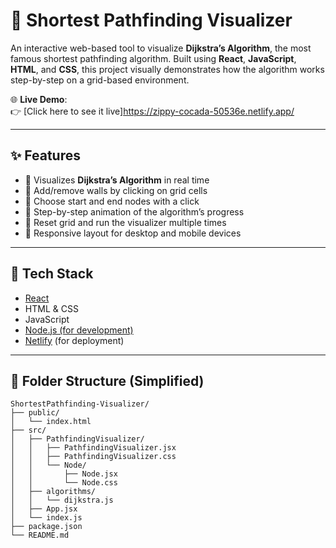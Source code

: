 # 🚀 Shortest Pathfinding Visualizer

An interactive web-based tool to visualize **Dijkstra’s Algorithm**, the most famous shortest pathfinding algorithm. Built using **React**, **JavaScript**, **HTML**, and **CSS**, this project visually demonstrates how the algorithm works step-by-step on a grid-based environment.

🌐 **Live Demo**:  
👉 [Click here to see it live]https://zippy-cocada-50536e.netlify.app/



---

## ✨ Features

- 🧠 Visualizes **Dijkstra’s Algorithm** in real time
- 🧱 Add/remove walls by clicking on grid cells
- 🏁 Choose start and end nodes with a click
- 🎥 Step-by-step animation of the algorithm’s progress
- 🔁 Reset grid and run the visualizer multiple times
- 📱 Responsive layout for desktop and mobile devices

---

## 🔧 Tech Stack

- [React](https://reactjs.org/)
- HTML & CSS
- JavaScript
- [Node.js (for development)](https://nodejs.org/)
- [Netlify](https://www.netlify.com/) (for deployment)
  
---

## 📁 Folder Structure (Simplified)
```
ShortestPathfinding-Visualizer/
├── public/
│   └── index.html
├── src/
│   ├── PathfindingVisualizer/
│   │   ├── PathfindingVisualizer.jsx
│   │   ├── PathfindingVisualizer.css
│   │   └── Node/
│   │       ├── Node.jsx
│   │       └── Node.css
│   ├── algorithms/
│   │   └── dijkstra.js
│   ├── App.jsx
│   └── index.js
├── package.json
└── README.md
```


